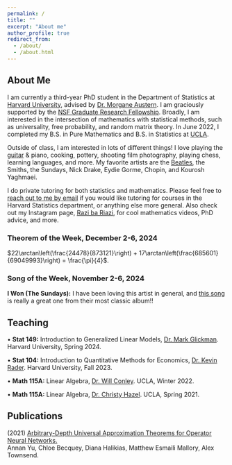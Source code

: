 ```yaml
---
permalink: /
title: ""
excerpt: "About me"
author_profile: true
redirect_from: 
  - /about/
  - /about.html
---
```

## About Me

I am currently a third-year PhD student in the Department of Statistics at [Harvard University](https://statistics.fas.harvard.edu/), advised by [Dr. Morgane Austern](https://sites.google.com/view/morganeaustern/home?authuser=0). I am graciously supported by the [NSF Graduate Research Fellowship](https://www.nsfgrfp.org/). Broadly, I am interested in the intersection of mathematics with statistical methods, such as universality, free probability, and random matrix theory. In June 2022, I completed my B.S. in Pure Mathematics and B.S. in Statistics at [UCLA](https://ww3.math.ucla.edu/).

Outside of class, I am interested in lots of different things! I love playing the [guitar](https://mattesmaili.github.io/files/guitar.png) & piano, cooking, pottery, shooting film photography, playing chess, learning languages, and more. My favorite artists are the [Beatles](https://open.spotify.com/playlist/07ZKf7841juhmGlI6LMfBd?si=4511ac89f1d14618), the Smiths, the Sundays, Nick Drake, Eydie Gorme, Chopin, and Kourosh Yaghmaei.

I do private tutoring for both statistics and mathematics. Please feel free to [reach out to me by email](mailto:matthewmallory@fas.harvard.edu) if you would like tutoring for courses in the Harvard Statistics department, or anything else more general. Also check out my Instagram page, [Razi ba Riazi](https://www.instagram.com/razibariazi), for cool mathematics videos, PhD advice, and more. 

### Theorem of the Week, December 2-6, 2024

$22\arctan\left(\frac{24478}{873121}\right) + 17\arctan\left(\frac{685601}{69049993}\right) = \frac{\pi}{4}$.

### Song of the Week, November 2-6, 2024

**I Won (The Sundays):** I have been loving this artist in general, and [this song](https://open.spotify.com/track/3jT3MU6PxJ6aZdGeTR2uyH?si=64e0dd79aadb41ae) is really a great one from their most classic album!!

## Teaching
• **Stat 149:** Introduction to Generalized Linear Models, [Dr. Mark Glickman](http://www.glicko.net/). Harvard University, Spring 2024.

• **Stat 104:** Introduction to Quantitative Methods for Economics, [Dr. Kevin Rader](https://statistics.fas.harvard.edu/people/kevin-rader). Harvard University, Fall 2023.

• **Math 115A:** Linear Algebra, [Dr. Will Conley](https://www.math.ucla.edu/~wconley/). UCLA, Winter 2022.

• **Math 115A:** Linear Algebra, [Dr. Christy Hazel](https://christyhazel.github.io/). UCLA, Spring 2021.

## Publications

(2021) [Arbitrary-Depth Universal Approximation Theorems for Operator Neural Networks.](https://arxiv.org/abs/2109.11354)  
Annan Yu, Chloe Becquey, Diana Halikias, Matthew Esmaili Mallory, Alex Townsend.

